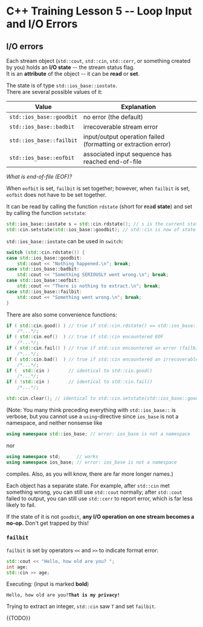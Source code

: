 # C++ Training Lesson 5 -- Loop Input and I/O Errors

## I/O errors

Each stream object (`std::cout`, `std::cin`, `std::cerr`, or something created by you) holds an **I/O state** 
-- the stream status flag.  
It is an **attribute** of the object -- it can be **read** or **set**.

The state is of type ``std::ios_base::iostate``.  
There are several possible values of it:

Value | Explanation
--- | ---
``std::ios_base::goodbit`` | no error (the default)
``std::ios_base::badbit`` | irrecoverable stream error
``std::ios_base::failbit`` | input/output operation failed (formatting or extraction error)
``std::ios_base::eofbit`` | associated input sequence has reached end-of-file

*What is end-of-file (EOF)?*

When ``eofbit`` is set, ``failbit`` is set together;
however, when ``failbit`` is set, ``eofbit`` does not have to be set together.

It can be read by calling the function ``rdstate`` (short for **r**ea**d** **state**)
and set by calling the function ``setstate``:

```C++
std::ios_base::iostate s = std::cin.rdstate(); // s is the current state of std::cin
std::cin.setstate(std::ios_base::goodbit); // std::cin is now of state goodbit
```

``std::ios_base::iostate`` can be used in `switch`:

```C++
switch (std::cin.rdstate()) {
case std::ios_base::goodbit:
    std::cout << "Nothing happened.\n"; break;
case std::ios_base::badbit:
    std::cout << "Something SERIOUSLY went wrong.\n"; break;
case std::ios_base::eofbit:
    std::cout << "There is nothing to extract.\n"; break;
case std::ios_base::failbit:
    std::cout << "Something went wrong.\n"; break;
}
```

There are also some convenience functions:

```C++
if ( std::cin.good() ) // true if std::cin.rdstate() == std::ios_base::goodbit
    /*...*/;
if ( std::cin.eof()  ) // true if std::cin encountered EOF
    /*...*/;
if ( std::cin.fail() ) // true if std::cin encountered an error (failbit or badbit is set)
    /*...*/;
if ( std::cin.bad()  ) // true if std::cin encountered an irrecoverable error (badbit is set)
    /*...*/;
if (  std::cin )       // identical to std::cin.good()
    /*...*/;
if ( !std::cin )       // identical to std::cin.fail()
    /*...*/;

std::cin.clear(); // identical to std::cin.setstate(std::ios_base::goodbit);
```

(Note: You many think preceding everything with ``std::ios_base::`` is verbose,
but you cannot use a `using`-directive
since ``ios_base`` is not a namespace, and neither nonsense like
```C++
using namespace std::ios_base; // error: ios_base is not a namespace
```
nor
```C++
using namespace std;      // works
using namespace ios_base; // error: ios_base is not a namespace
```
compiles. Also, as you will know, there are far more longer names.)

Each object has a separate state.
For example, after ``std::cin`` met something wrong, you can still use ``std::cout`` normally;
after ``std::cout`` failed to output, you can still use ``std::cerr`` to report error,
which is far less likely to fail.

If the state of it is not ``goodbit``, **any I/O operation on one stream becomes a no-op.**
Don't get trapped by this!

### ``failbit``

``failbit`` is set by operators ``<<`` and ``>>`` to indicate format error:

```C++
std::cout << "Hello, how old are you? ";
int age;
std::cin >> age;
```

Executing: (input is marked **bold**)

``Hello, how old are you?``**``That is my privacy!``**

Trying to extract an integer,
`std::cin` saw `T` and set `failbit`.

{{TODO}}
